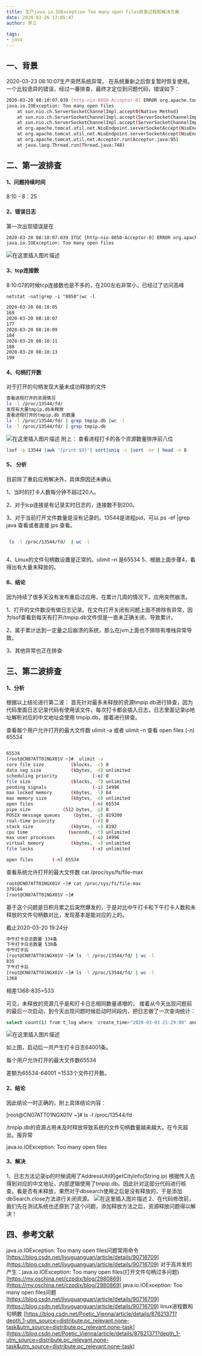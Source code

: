 ```yaml
---
title: 生产java.io.IOException Too many open files排查过程和解决方案
date: 2020-03-26 17:05:47
author: 罗三

tags:
- java
---
```

## 一、背景
2020-03-23 08:10:07生产突然系统异常。
在系统重新之后恢复暂时恢复使用。一个比较诡异的错误，经过一番排查，最终才定位到问题代码，错误如下：

```bash
2020-03-20 08:10:07.039 [http-nio-8050-Acceptor-0] ERROR org.apache.tomcat.util.net.Acceptor - Socket accept failed
java.io.IOException: Too many open files
	at sun.nio.ch.ServerSocketChannelImpl.accept0(Native Method)
	at sun.nio.ch.ServerSocketChannelImpl.accept(ServerSocketChannelImpl.java:422)
	at sun.nio.ch.ServerSocketChannelImpl.accept(ServerSocketChannelImpl.java:250)
	at org.apache.tomcat.util.net.NioEndpoint.serverSocketAccept(NioEndpoint.java:446)
	at org.apache.tomcat.util.net.NioEndpoint.serverSocketAccept(NioEndpoint.java:70)
	at org.apache.tomcat.util.net.Acceptor.run(Acceptor.java:95)
	at java.lang.Thread.run(Thread.java:748)
```

<!-- more -->


## 二、第一波排查
#### 1、问题持续时间
8:10 - 8：25

#### 2、错误日志
第一次出现错误是在

```handlebars
2020-03-20 08:10:07.039 ITGC [http-nio-8050-Acceptor-0] ERROR org.apache.tomcat.util.net.Acceptor - Socket accept failed
java.io.IOException: Too many open files
```

![在这里插入图片描述](https://img-blog.csdnimg.cn/20200323100419479.png?x-oss-process=image/watermark,type_ZmFuZ3poZW5naGVpdGk,shadow_10,text_aHR0cHM6Ly9ibG9nLmNzZG4ubmV0L3UwMTE0NTYzMzc=,size_16,color_FFFFFF,t_70)


#### 3、tcp连接数
8:10:07的时候tcp连接数也是不多的，在200左右非常小，已经过了访问高峰

```handlebars
netstat -nat|grep -i "8050"|wc -l

2020-03-20 08:10:05
169
2020-03-20 08:10:07
177
2020-03-20 08:10:09
184
2020-03-20 08:10:11
188
2020-03-20 08:10:13
199
```
#### 4、句柄打开数
 对于打开的句柄发现大量未成功释放的文件

```bash
查看进程打开的资源情况
ls -l /proc/13544/fd/
发现有大量tmpip.db未释放
查看进程打开的tmpip.db 的数量
ls -l /proc/13544/fd/ | grep tmpip.db |wc -l
ls -l /proc/13544/fd/ | grep tmpip.db 
```

  ![在这里插入图片描述](https://img-blog.csdnimg.cn/20200323094839824.png?x-oss-process=image/watermark,type_ZmFuZ3poZW5naGVpdGk,shadow_10,text_aHR0cHM6Ly9ibG9nLmNzZG4ubmV0L3UwMTE0NTYzMzc=,size_16,color_FFFFFF,t_70)
附上：
查看进程打卡的各个资源数量排序前八位
```bash
lsof -p 13544 |awk '{print $9}'| sort|uniq -c |sort -nr | head -n 8
```
#### 5、 分析
目前除了重启应用解决外，具体原因还未确认

1、当时的打卡人数每分钟不超过20人。

2、对于tcp连接是有记录实时日志的，连接数不到200。

3、对于当前打开文件数量是没有记录的。13544是进程pid，可以 ps -ef |grep java 查看或者直接 jps 查看。

```bash

 ls -l /proc/13544/fd/  | wc -l 
 
 ```

4、Linux的文件句柄数设置是正常的。ulimit –n 是65534
5、根据上面步骤4，看得出有大量未释放的。

#### 6、结论
因为持续了很多天没有发布重启过应用，在累计几周的情况下。应用突然崩溃。

1、打开的文件数没有做日志记录。在文件打开关闭有问题上面不排除有异常，因为lsof查看到每天有打开/tmpip.db文件但是一直未正确关闭，导致累计。

2、属于累计达到一定量之后崩溃的系统，那么在jvm上面也不排除有堆栈异常导致。

3、其他异常也正在排查

 

 

 

 

## 三、第二波排查
#### 1、分析
根据以上结论进行第二波：
首先针对最多未释放的资源tmpip.db进行排查，因为代码里面日志记录代码有使用该文件。每次打卡都会插入日志，日志里面记录ip地址解析对应的中文地址会使用 tmpip.db，接着进行排查。

查看每个用户允许打开的最大文件数  ulimit -a 或者 ulimit -n 查看
open files                      (-n) 65534 

```bash

65534
[root@CN07ATT01NGX01V ~]#  ulimit -a
core file size          (blocks, -c) 0
data seg size           (kbytes, -d) unlimited
scheduling priority             (-e) 0
file size               (blocks, -f) unlimited
pending signals                 (-i) 14996
max locked memory       (kbytes, -l) 64
max memory size         (kbytes, -m) unlimited
open files                      (-n) 65534  
pipe size            (512 bytes, -p) 8
POSIX message queues     (bytes, -q) 819200
real-time priority              (-r) 0
stack size              (kbytes, -s) 8192
cpu time               (seconds, -t) unlimited
max user processes              (-u) 14996
virtual memory          (kbytes, -v) unlimited
file locks                      (-x) unlimited

open files       (-n) 65534


```

查看系统允许打开的最大文件数 cat /proc/sys/fs/file-max

```bash
root@CN07ATT01NGX01V ~]# cat /proc/sys/fs/file-max
379184
[root@CN07ATT01NGX01V ~]# 
```

基于这个问题是日积月累之后突然爆发的，于是对比中午打卡和下午打卡人数和未释放的文件句柄数对比，发现基本是能对应的上的。

截止2020-03-20 19:24分

```bash
中午打卡日志数量 334条
下午打卡日志数量 530条
中午打卡后
[root@CN07ATT01NGX01V ~]# ls -l /proc/13544/fd/ | wc -l
835
下午打卡后
[root@CN07ATT01NGX01V ~]# ls -l /proc/13544/fd/ | wc -l
1368
```
相差1368-835=533

可见，未释放的资源几乎是和打卡日志相同数量递增的，
接着从今天出现问题前的最后一次启动，到今天出现问题时候启动时间段内，把日志做了一次查询统计：

```bash
select count(1) from t_log where  create_time>"2020-03-03 21:29:00" and create_time<="2020-03-20 08:10:07"  order by create_time desc
```

![在这里插入图片描述](https://img-blog.csdnimg.cn/20200323094542768.png)

如上图，启动后一共产生打卡日志64001条。

每个用户允许打开的最大文件数65534

差额为65534-64001 =1533个文件打开数。

 

#### 2、结论
因此结论一时正确的，附上具体结论内容：

[root@CN07ATT01NGX01V ~]# ls -l /proc/13544/fd

/tmpip.db的资源占用未及时释放导致系统的文件句柄数量越来越大。在今天超出。报异常

java.io.IOException: Too many open files


#### 3、解决
1、日志方法记录ip的时候调用了AddressUtil的getCityInfo(String ip)
根据传入去得到对应的中文地址，内部逻辑使用了tmpip.db。因此针对这部分代码进行核查。看是否有未释放，果然对于dbsearch使用之后是没有释放的，于是添加dbSearch.close方法进行关闭资源。
![在这里插入图片描述](https://img-blog.csdnimg.cn/20200323102106440.png?x-oss-process=image/watermark,type_ZmFuZ3poZW5naGVpdGk,shadow_10,text_aHR0cHM6Ly9ibG9nLmNzZG4ubmV0L3UwMTE0NTYzMzc=,size_16,color_FFFFFF,t_70)
2、在代码修改前，我们先在测试系统也还原到了这个问题，添加释放方法之后，资源释放问题得以解决！


## 四、参考文献
java.io.IOException: Too many open files问题常用命令[https://blog.csdn.net/liyuguanguan/article/details/90716709](https://blog.csdn.net/liyuguanguan/article/details/90716709)
对于高并发的产生：java.io.IOException: Too many open files(打开文件句柄过多问题) 
[https://my.oschina.net/czpdjx/blog/2980869](https://my.oschina.net/czpdjx/blog/2980869)
java.io.IOException: Too many open files问题
[https://blog.csdn.net/liyuguanguan/article/details/90716709](https://blog.csdn.net/liyuguanguan/article/details/90716709)
linux进程数和句柄数
[https://blog.csdn.net/Poetic_Vienna/article/details/87621371?depth_1-utm_source=distribute.pc_relevant.none-task&utm_source=distribute.pc_relevant.none-task](https://blog.csdn.net/Poetic_Vienna/article/details/87621371?depth_1-utm_source=distribute.pc_relevant.none-task&utm_source=distribute.pc_relevant.none-task)


